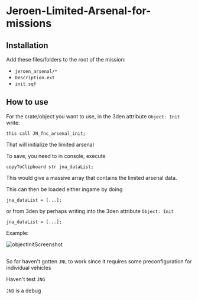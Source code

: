 # Jeroen-Limited-Arsenal-for-missions

## Installation

Add these files/folders to the root of the mission:
* `jeroen_arsenal/*`
* `Description.ext`
* `init.sqf`
## How to use
For the crate/object you want to use, in the 3den attribute `Object: Init` write: 

`this call JN_fnc_arsenal_init;`

That will initialize the limited arsenal

To save, you need to in console, execute 

`copyToClipboard str jna_dataList;`

This would give a massive array that contains the limited arsenal data.

This can then be loaded either ingame by doing

`jna_dataList = [...];`

or from 3den by perhaps writing into the 3den attribute `Object: Init`

`jna_dataList = [...];`

Example:

![objectInitScreenshot](https://github.com/linkion/Jeroen-Limited-Arsenal-for-missions/assets/42103411/9ca8d0ed-276e-480d-9307-3b31069ecf6c)

## 

So far haven't gotten `JNL` to work since it requires some preconfiguration for individual vehicles

Haven't test `JNG`

`JND` is a debug
